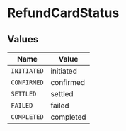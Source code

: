 # RefundCardStatus


## Values

| Name        | Value       |
| ----------- | ----------- |
| `INITIATED` | initiated   |
| `CONFIRMED` | confirmed   |
| `SETTLED`   | settled     |
| `FAILED`    | failed      |
| `COMPLETED` | completed   |